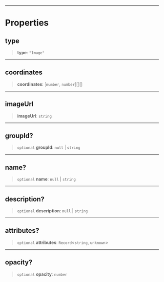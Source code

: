 ***

# Properties

## type

> **type**: `"Image"`

***

## coordinates

> **coordinates**: \[`number`, `number`]\[]\[]

***

## imageUrl

> **imageUrl**: `string`

***

## groupId?

> `optional` **groupId**: `null` | `string`

***

## name?

> `optional` **name**: `null` | `string`

***

## description?

> `optional` **description**: `null` | `string`

***

## attributes?

> `optional` **attributes**: `Record`\<`string`, `unknown`>

***

## opacity?

> `optional` **opacity**: `number`

